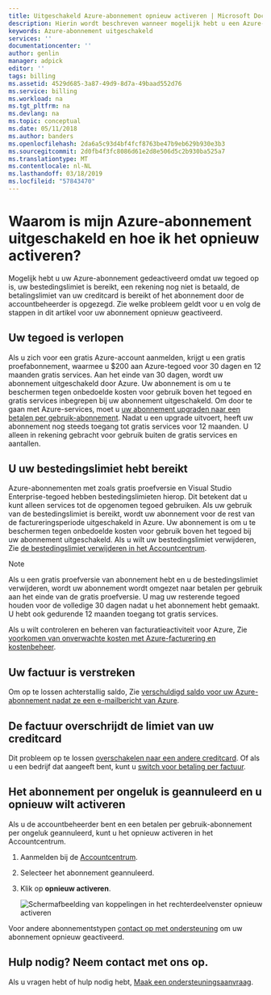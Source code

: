 ```yaml
---
title: Uitgeschakeld Azure-abonnement opnieuw activeren | Microsoft Docs
description: Hierin wordt beschreven wanneer mogelijk hebt u een Azure-abonnement uitgeschakeld en opnieuw activeren.
keywords: Azure-abonnement uitgeschakeld
services: ''
documentationcenter: ''
author: genlin
manager: adpick
editor: ''
tags: billing
ms.assetid: 4529d685-3a87-49d9-8d7a-49baad552d76
ms.service: billing
ms.workload: na
ms.tgt_pltfrm: na
ms.devlang: na
ms.topic: conceptual
ms.date: 05/11/2018
ms.author: banders
ms.openlocfilehash: 2da6a5c93d4bf4fcf8763be47b9eb629b930e3b3
ms.sourcegitcommit: 2d0fb4f3fc8086d61e2d8e506d5c2b930ba525a7
ms.translationtype: MT
ms.contentlocale: nl-NL
ms.lasthandoff: 03/18/2019
ms.locfileid: "57843470"
---
```

# <a name="why-is-my-azure-subscription-disabled-and-how-do-i-reactivate-it"></a>Waarom is mijn Azure-abonnement uitgeschakeld en hoe ik het opnieuw activeren?

Mogelijk hebt u uw Azure-abonnement gedeactiveerd omdat uw tegoed op is, uw bestedingslimiet is bereikt, een rekening nog niet is betaald, de betalingslimiet van uw creditcard is bereikt of het abonnement door de accountbeheerder is opgezegd. Zie welke probleem geldt voor u en volg de stappen in dit artikel voor uw abonnement opnieuw geactiveerd.

## <a name="your-credit-is-expired"></a>Uw tegoed is verlopen

Als u zich voor een gratis Azure-account aanmelden, krijgt u een gratis proefabonnement, waarmee u $200 aan Azure-tegoed voor 30 dagen en 12 maanden gratis services. Aan het einde van 30 dagen, wordt uw abonnement uitgeschakeld door Azure. Uw abonnement is om u te beschermen tegen onbedoelde kosten voor gebruik boven het tegoed en gratis services inbegrepen bij uw abonnement uitgeschakeld. Om door te gaan met Azure-services, moet u [uw abonnement upgraden naar een betalen per gebruik-abonnement](billing-upgrade-azure-subscription.md). Nadat u een upgrade uitvoert, heeft uw abonnement nog steeds toegang tot gratis services voor 12 maanden. U alleen in rekening gebracht voor gebruik buiten de gratis services en aantallen.

## <a name="you-reached-your-spending-limit"></a>U uw bestedingslimiet hebt bereikt

Azure-abonnementen met zoals gratis proefversie en Visual Studio Enterprise-tegoed hebben bestedingslimieten hierop. Dit betekent dat u kunt alleen services tot de opgenomen tegoed gebruiken. Als uw gebruik van de bestedingslimiet is bereikt, wordt uw abonnement voor de rest van de factureringsperiode uitgeschakeld in Azure. Uw abonnement is om u te beschermen tegen onbedoelde kosten voor gebruik boven het tegoed bij uw abonnement uitgeschakeld. Als u wilt uw bestedingslimiet verwijderen, Zie [de bestedingslimiet verwijderen in het Accountcentrum](billing-spending-limit.md#remove).

> [!NOTE] 
> Als u een gratis proefversie van abonnement hebt en u de bestedingslimiet verwijderen, wordt uw abonnement wordt omgezet naar betalen per gebruik aan het einde van de gratis proefversie. U mag uw resterende tegoed houden voor de volledige 30 dagen nadat u het abonnement hebt gemaakt. U hebt ook gedurende 12 maanden toegang tot gratis services.

Als u wilt controleren en beheren van facturatieactiviteit voor Azure, Zie [voorkomen van onverwachte kosten met Azure-facturering en kostenbeheer](billing-getting-started.md).


## <a name="your-bill-is-past-due"></a>Uw factuur is verstreken

Om op te lossen achterstallig saldo, Zie [verschuldigd saldo voor uw Azure-abonnement nadat ze een e-mailbericht van Azure](billing-azure-subscription-past-due-balance.md).

## <a name="the-bill-exceeds-your-credit-card-limit"></a>De factuur overschrijdt de limiet van uw creditcard

Dit probleem op te lossen [overschakelen naar een andere creditcard](billing-how-to-change-credit-card.md). Of als u een bedrijf dat aangeeft bent, kunt u [switch voor betaling per factuur](billing-how-to-pay-by-invoice.md).

## <a name="the-subscription-was-accidentally-canceled-and-you-want-to-reactivate"></a>Het abonnement per ongeluk is geannuleerd en u opnieuw wilt activeren

Als u de accountbeheerder bent en een betalen per gebruik-abonnement per ongeluk geannuleerd, kunt u het opnieuw activeren in het Accountcentrum.

1. Aanmelden bij de [Accountcentrum](https://account.windowsazure.com/Subscriptions).
1. Selecteer het abonnement geannuleerd.
1. Klik op **opnieuw activeren**.

    ![Schermafbeelding van koppelingen in het rechterdeelvenster opnieuw activeren](./media/billing-how-to-cancel-azure-subscription/reactivate-sub.png)

Voor andere abonnementstypen [contact op met ondersteuning](https://portal.azure.com/?#blade/Microsoft_Azure_Support/HelpAndSupportBlade) om uw abonnement opnieuw geactiveerd.

## <a name="need-help-contact-us"></a>Hulp nodig? Neem contact met ons op.

Als u vragen hebt of hulp nodig hebt, [Maak een ondersteuningsaanvraag](https://go.microsoft.com/fwlink/?linkid=2083458).
